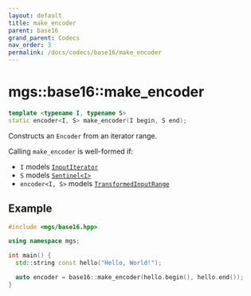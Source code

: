 ```yaml
---
layout: default
title: make_encoder
parent: base16
grand_parent: Codecs
nav_order: 3
permalink: /docs/codecs/base16/make_encoder
---
```


# mgs::base16::make_encoder

```cpp
template <typename I, typename S>
static encoder<I, S> make_encoder(I begin, S end);
```

Constructs an `Encoder` from an iterator range.

Calling `make_encoder` is well-formed if:

* `I` models [`InputIterator`]()
* `S` models [`Sentinel<I>`]()
* `encoder<I, S>` models [`TransformedInputRange`]()

## Example

```cpp
#include <mgs/base16.hpp>

using namespace mgs;

int main() {
  std::string const hello("Hello, World!");

  auto encoder = base16::make_encoder(hello.begin(), hello.end());
}
```
